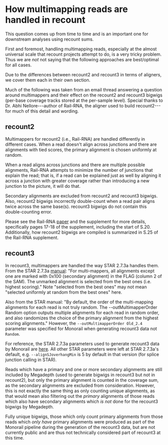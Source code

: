 # How multimapping reads are handled in recount

This question comes up from time to time and is an important one for downstream analyses using recount sums.

First and foremost, handling multimapping reads, especially at the almost universal scale that recount projects attempt to do, is a very tricky problem. Thus we are *not* not saying that the following approaches are best/optimal for all cases.

Due to the differences between recount2 and recount3 in terms of aligners, we cover them each in their own section.

Much of the following was taken from an email thread answering a question around multimappers and their effect on the recount2 and recount3 bigwigs (per-base coverage tracks stored at the per-sample level).  Special thanks to Dr. Abhi Nellore---author of Rail-RNA, the aligner used to build recount2---for much of this detail and wording.

## recount2

Multimappers for recount2 (i.e., Rail-RNA) are handled differently in different cases. When a read doesn't align across junctions and there are alignments with tied scores, the primary alignment is chosen uniformly at random.

When a read aligns across junctions and there are multiple possible alignments, Rail-RNA attempts to minimize the number of junctions that explain the read; that is, if a read can be explained just as well by aligning it across a junction with greater coverage rather than introducing a new junction to the picture, it will do that.

Secondary alignments are excluded from recount2 and recount3 bigwigs.
Also, recount2 bigwigs incorrectly double-count when a read pair aligns twice across the same base(s).
recount3 bigwigs do not contain this double-counting error.

Please see the Rail-RNA [paper](https://academic.oup.com/bioinformatics/article/33/24/4033/2525684) and the supplement for more details, specifically pages 17-18 of the supplement, including the start of S.20.
Additionally, how recount2 bigwigs are compiled is summarized in S.25 of the Rail-RNA supplement.


## recount3

In recount3, multimappers are handled the way STAR 2.7.3a handles them. From the STAR 2.7.3a [manual](http://gensoft.pasteur.fr/docs/STAR/2.7.3a/STARmanual.pdf): "For multi-mappers, all alignments except one are marked with 0x100 (secondary alignment) in the FLAG (column 2 of the SAM). The unmarked alignment is selected from the best ones (i.e. highest scoring)." Note "selected from the best ones" may not mean "selected uniformly at random from the best ones" here.

Also from the STAR manual: "By default, the order of the multi-mapping alignments for each read is not truly random. The --outMultimapperOrder Random option outputs multiple alignments for each read in random order, and also randomizes the choice of the primary alignment from the highest scoring alignments."  However, the `--outMultimapperOrder Old_2.4` parameter was specified for Monorail when generating recount3 data not `Random`.

For reference, the STAR 2.7.3a parameters used to generate recount3 data by Monorail are [here](https://github.com/langmead-lab/recount-pump/blob/730e6ae3f688d92bc7acb729174ca4a96889dd57/workflow/rs5lite/Snakefile#L625-L644).
All other STAR parameters were left at STAR 2.7.3a's default, e.g. `--alignSJoverhangMin` is 5 by default in that version (for splice junction calling in STAR).

Reads which have a primary and one or more secondary alignments are still included by Megadepth (used to generate bigwigs in recount3 but not in recount2), but only the primary alignment is counted in the coverage sum, as the secondary alignments are excluded from consideration. However, this is not exactly the same thing as only counting unique alignments, as that would mean also filtering out the *primary* alignments of those reads which also have secondary alignments which *is not* done for the recount3 bigwigs by Megadepth.

Fully unique bigwigs, those which only count primary alignments from those reads which *only have* primary alignments were produced as part of the Monorail pipeline during the generation of the recount3 data, but are not currently public and are thus not technically considered part of recount3 at this time.
